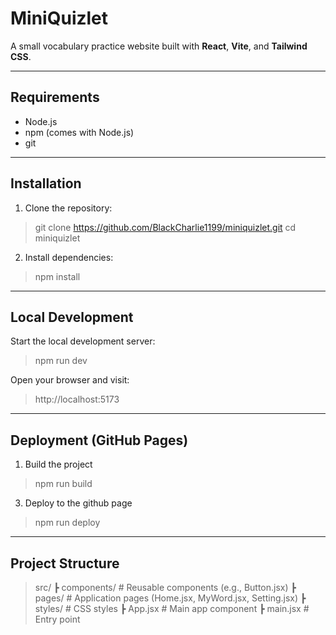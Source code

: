 # MiniQuizlet

A small vocabulary practice website built with **React**, **Vite**, and **Tailwind CSS**.

---

##  Requirements
- Node.js 
- npm (comes with Node.js)
- git

---

##  Installation

1. Clone the repository:
> git clone https://github.com/BlackCharlie1199/miniquizlet.git
> cd miniquizlet

2. Install dependencies:
> npm install

---

## Local Development

Start the local development server:
> npm run dev

Open your browser and visit:
> http://localhost:5173

---

## Deployment (GitHub Pages)
1. Build the project
> npm run build

3. Deploy to the github page
> npm run deploy

---

## Project Structure
> src/
> ┣ components/   # Reusable components (e.g., Button.jsx)
> ┣ pages/        # Application pages (Home.jsx, MyWord.jsx, Setting.jsx)
> ┣ styles/       # CSS styles
> ┣ App.jsx       # Main app component
> ┣ main.jsx      # Entry point

